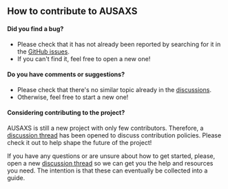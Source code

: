 ## How to contribute to AUSAXS

#### **Did you find a bug?**
* Please check that it has not already been reported by searching for it in the [GitHub issues](https://github.com/AUSAXS/AUSAXS/issues).
* If you can't find it, feel free to open a new one!

#### **Do you have comments or suggestions?**
* Please check that there's no similar topic already in the [discussions](https://github.com/AUSAXS/AUSAXS/discussions).
* Otherwise, feel free to start a new one!

#### **Considering contributing to the project?**
AUSAXS is still a new project with only few contributors. Therefore, a [discussion thread](https://github.com/AUSAXS/AUSAXS/discussions/167) has been opened to discuss contribution policies. Please check it out to help shape the future of the project!

If you have any questions or are unsure about how to get started, please, open a new [discussion thread](https://github.com/AUSAXS/AUSAXS/discussions) so we can get you the help and resources you need. The intention is that these can eventually be collected into a guide. 
